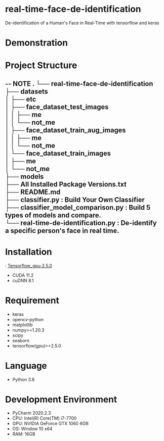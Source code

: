 # real-time-face-de-identification
 De-identification of a Human's Face in Real-Time with tensorflow and keras
 
# Demonstration

# Project Structure
--
**NOTE**
.
└── real-time-face-de-identification  
    ├── datasets  
    │   ├── etc  
    │   ├── face_dataset_test_images  
    │   │   ├── me  
    │   │   └── not_me  
    │   ├── face_dataset_train_aug_images  
    │   │   ├── me  
    │   │   └── not_me  
    │   └── face_dataset_train_images  
    │       ├── me  
    │       └── not_me  
    ├── models  
    ├── All Installed Package Versions.txt  
    ├── README.md  
    ├── classifier.py : Build Your Own Classifier  
    ├── classifier_model_comparison.py : Build 5 types of models and compare.  
    └── real-time-de-identification.py : De-identify a specific person's face in real time. 
--

# Installation
: [Tensorflow_gpu-2.5.0](https://www.tensorflow.org/install/source_windows#tested_build_configurations)
- CUDA 11.2
- cuDNN 8.1

# Requirement
- keras
- opencv-python
- matplotlib
- numpy>=1.20.3
- scipy
- seaborn
- tensorflow(gpu)>=2.5.0

# Language
- Python 3.8

# Development Environment
- PyCharm 2020.2.3
- CPU: Intel(R) Core(TM) i7-7700
- GPU: NVIDIA GeForce GTX 1060 6GB
- OS: Window 10 x64
- RAM: 16GB
